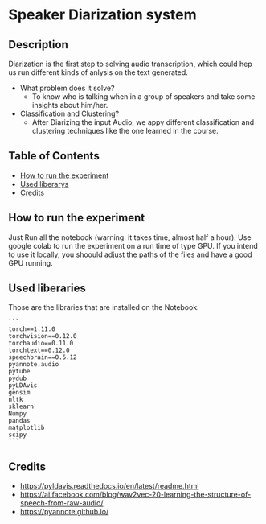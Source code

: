 # Speaker Diarization system 

## Description

Diarization is the first step to solving audio transcription, which could hep us run different kinds of anlysis on the text generated. 


- What problem does it solve?
    -  To know who is talking when in a group of speakers and take some insights about him/her.
- Classification and Clustering?
    - After Diarizing the input Audio, we appy different classification and clustering techniques like the one learned in the course.

## Table of Contents


- [How to run the experiment](#How_to_run_the_experiment)
- [Used liberarys](#used)
- [Credits](#credits)


## How to run the experiment

Just Run all the notebook (warning: it takes time, almost half a hour). Use google colab to run the experiment on a run time of type GPU. If you intend to use it locally, you shoould adjust the paths of the files and have a good GPU running.

## Used liberaries

Those are the libraries that are installed on the Notebook.

    ```
    torch==1.11.0
    torchvision==0.12.0
    torchaudio==0.11.0
    torchtext==0.12.0
    speechbrain==0.5.12
    pyannote.audio
    pytube
    pydub
    pyLDAvis
    gensim
    nltk
    sklearn
    Numpy
    pandas
    matplotlib
    scipy
    ```

## Credits
- https://pyldavis.readthedocs.io/en/latest/readme.html
- https://ai.facebook.com/blog/wav2vec-20-learning-the-structure-of-speech-from-raw-audio/
- https://pyannote.github.io/



